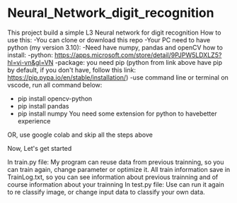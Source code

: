 # Neural_Network_digit_recognition
This project build a simple L3 Neural network for digit recognition
How to use this:
-You can clone or download this repo
-Your PC need to have python (my version 3.10):
-Need have numpy, pandas and openCV
how to install:
-python: https://apps.microsoft.com/store/detail/9PJPW5LDXLZ5?hl=vi-vn&gl=VN
-package: you need pip (python from link above have pip by default, if you don't have, follow this link: https://pip.pypa.io/en/stable/installation/)
-use command line or terminal on vscode, run all command below:
+ pip install opencv-python
+ pip install pandas
+ pip install numpy
You need some extension for python to havebetter experience

OR,
use google colab and skip all the steps above

Now, Let's get started

In train.py file:
  My program can reuse data from previous trainning, so you can train again, change parameter or optimize it.
  All train information save in TrainLog.txt, so you can see information about previous trainning and of course information about your trainning
In test.py file:
  Use can run it again to re classify image, or change input data to classify your own data.












